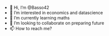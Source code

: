 - 👋 Hi, I’m @Basso42
- 👀 I’m interested in economics and datascience
- 🌱 I’m currently learning maths
- 💞️ I’m looking to collaborate on preparing future
- 📫 How to reach me? 

<!---
luciusgrandgousier/luciusgrandgousier is a ✨ special ✨ repository because its `README.md` (this file) appears on your GitHub profile.
You can click the Preview link to take a look at your changes.
--->
